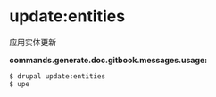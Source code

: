 # update:entities
应用实体更新

**commands.generate.doc.gitbook.messages.usage:**
```
$ drupal update:entities
$ upe  
```
